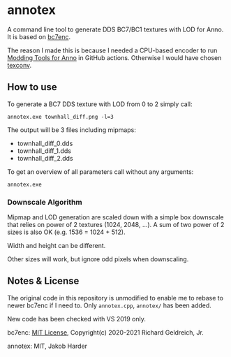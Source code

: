 # annotex

A command line tool to generate DDS BC7/BC1 textures with LOD for Anno.
It is based on [bc7enc](https://github.com/richgel999/bc7enc_rdo).

The reason I made this is because I needed a CPU-based encoder to run
[Modding Tools for Anno](https://github.com/anno-mods/vscode-anno-modding-tools) in GitHub actions.
Otherwise I would have chosen [texconv](https://github.com/microsoft/DirectXTex).

## How to use

To generate a BC7 DDS texture with LOD from 0 to 2 simply call:

```shell
annotex.exe townhall_diff.png -l=3
```

The output will be 3 files including mipmaps:

- townhall_diff_0.dds
- townhall_diff_1.dds
- townhall_diff_2.dds

To get an overview of all parameters call without any arguments:

```
annotex.exe
```

### Downscale Algorithm

Mipmap and LOD generation are scaled down with a simple box downscale that relies on power of 2 textures (1024, 2048, ...).
A sum of two power of 2 sizes is also OK (e.g. 1536 = 1024 + 512).

Width and height can be different.

Other sizes will work, but ignore odd pixels when downscaling.

## Notes & License

The original code in this repository is unmodified to enable me to rebase to newer bc7enc if I need to. Only `annotex.cpp`, `annotex/` has been added.

New code has been checked with VS 2019 only.

bc7enc: [MIT License](./LICENSE), Copyright(c) 2020-2021 Richard Geldreich, Jr.

annotex: MIT, Jakob Harder
